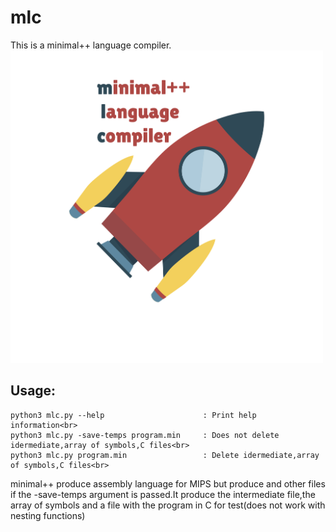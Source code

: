 # mlc
This is a minimal++ language compiler.  
<img src="/images/logo.png" width="500" height="500">  
## Usage:
```
python3 mlc.py --help                      : Print help information<br>
python3 mlc.py -save-temps program.min     : Does not delete idermediate,array of symbols,C files<br>
python3 mlc.py program.min                 : Delete idermediate,array of symbols,C files<br>
```

minimal++ produce assembly language for MIPS but produce and other files
if the -save-temps argument is passed.It produce the intermediate file,the
array of symbols and a file with the program in C for test(does not work with
nesting functions)<br>
